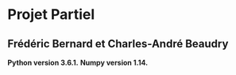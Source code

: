 # Projet Partiel
## Frédéric Bernard et Charles-André Beaudry

**Python version 3.6.1.**
**Numpy version 1.14.**

